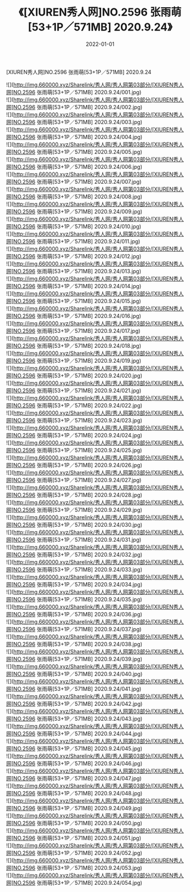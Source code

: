 ﻿---
layout: post
title:  《[XIUREN秀人网]NO.2596 张雨萌[53+1P／571MB] 2020.9.24》
date:   2022-01-01
img: http://img.660000.xyz/Sharelink/秀人网/秀人网第03部分/[XIUREN秀人网]NO.2596 张雨萌[53+1P／571MB] 2020.9.24/000.jpg
categories: [美女, 清纯, 唯美]
---

[XIUREN秀人网]NO.2596 张雨萌[53+1P／571MB] 2020.9.24

 ![](http://img.660000.xyz/Sharelink/秀人网/秀人网第03部分/[XIUREN秀人网]NO.2596 张雨萌[53+1P／571MB] 2020.9.24/001.jpg) <br>![](http://img.660000.xyz/Sharelink/秀人网/秀人网第03部分/[XIUREN秀人网]NO.2596 张雨萌[53+1P／571MB] 2020.9.24/002.jpg) <br>![](http://img.660000.xyz/Sharelink/秀人网/秀人网第03部分/[XIUREN秀人网]NO.2596 张雨萌[53+1P／571MB] 2020.9.24/003.jpg) <br>![](http://img.660000.xyz/Sharelink/秀人网/秀人网第03部分/[XIUREN秀人网]NO.2596 张雨萌[53+1P／571MB] 2020.9.24/004.jpg) <br>![](http://img.660000.xyz/Sharelink/秀人网/秀人网第03部分/[XIUREN秀人网]NO.2596 张雨萌[53+1P／571MB] 2020.9.24/005.jpg) <br>![](http://img.660000.xyz/Sharelink/秀人网/秀人网第03部分/[XIUREN秀人网]NO.2596 张雨萌[53+1P／571MB] 2020.9.24/006.jpg) <br>![](http://img.660000.xyz/Sharelink/秀人网/秀人网第03部分/[XIUREN秀人网]NO.2596 张雨萌[53+1P／571MB] 2020.9.24/007.jpg) <br>![](http://img.660000.xyz/Sharelink/秀人网/秀人网第03部分/[XIUREN秀人网]NO.2596 张雨萌[53+1P／571MB] 2020.9.24/008.jpg) <br>![](http://img.660000.xyz/Sharelink/秀人网/秀人网第03部分/[XIUREN秀人网]NO.2596 张雨萌[53+1P／571MB] 2020.9.24/009.jpg) <br>![](http://img.660000.xyz/Sharelink/秀人网/秀人网第03部分/[XIUREN秀人网]NO.2596 张雨萌[53+1P／571MB] 2020.9.24/010.jpg) <br>![](http://img.660000.xyz/Sharelink/秀人网/秀人网第03部分/[XIUREN秀人网]NO.2596 张雨萌[53+1P／571MB] 2020.9.24/011.jpg) <br>![](http://img.660000.xyz/Sharelink/秀人网/秀人网第03部分/[XIUREN秀人网]NO.2596 张雨萌[53+1P／571MB] 2020.9.24/012.jpg) <br>![](http://img.660000.xyz/Sharelink/秀人网/秀人网第03部分/[XIUREN秀人网]NO.2596 张雨萌[53+1P／571MB] 2020.9.24/013.jpg) <br>![](http://img.660000.xyz/Sharelink/秀人网/秀人网第03部分/[XIUREN秀人网]NO.2596 张雨萌[53+1P／571MB] 2020.9.24/014.jpg) <br>![](http://img.660000.xyz/Sharelink/秀人网/秀人网第03部分/[XIUREN秀人网]NO.2596 张雨萌[53+1P／571MB] 2020.9.24/015.jpg) <br>![](http://img.660000.xyz/Sharelink/秀人网/秀人网第03部分/[XIUREN秀人网]NO.2596 张雨萌[53+1P／571MB] 2020.9.24/016.jpg) <br>![](http://img.660000.xyz/Sharelink/秀人网/秀人网第03部分/[XIUREN秀人网]NO.2596 张雨萌[53+1P／571MB] 2020.9.24/017.jpg) <br>![](http://img.660000.xyz/Sharelink/秀人网/秀人网第03部分/[XIUREN秀人网]NO.2596 张雨萌[53+1P／571MB] 2020.9.24/018.jpg) <br>![](http://img.660000.xyz/Sharelink/秀人网/秀人网第03部分/[XIUREN秀人网]NO.2596 张雨萌[53+1P／571MB] 2020.9.24/019.jpg) <br>![](http://img.660000.xyz/Sharelink/秀人网/秀人网第03部分/[XIUREN秀人网]NO.2596 张雨萌[53+1P／571MB] 2020.9.24/020.jpg) <br>![](http://img.660000.xyz/Sharelink/秀人网/秀人网第03部分/[XIUREN秀人网]NO.2596 张雨萌[53+1P／571MB] 2020.9.24/021.jpg) <br>![](http://img.660000.xyz/Sharelink/秀人网/秀人网第03部分/[XIUREN秀人网]NO.2596 张雨萌[53+1P／571MB] 2020.9.24/022.jpg) <br>![](http://img.660000.xyz/Sharelink/秀人网/秀人网第03部分/[XIUREN秀人网]NO.2596 张雨萌[53+1P／571MB] 2020.9.24/023.jpg) <br>![](http://img.660000.xyz/Sharelink/秀人网/秀人网第03部分/[XIUREN秀人网]NO.2596 张雨萌[53+1P／571MB] 2020.9.24/024.jpg) <br>![](http://img.660000.xyz/Sharelink/秀人网/秀人网第03部分/[XIUREN秀人网]NO.2596 张雨萌[53+1P／571MB] 2020.9.24/025.jpg) <br>![](http://img.660000.xyz/Sharelink/秀人网/秀人网第03部分/[XIUREN秀人网]NO.2596 张雨萌[53+1P／571MB] 2020.9.24/026.jpg) <br>![](http://img.660000.xyz/Sharelink/秀人网/秀人网第03部分/[XIUREN秀人网]NO.2596 张雨萌[53+1P／571MB] 2020.9.24/027.jpg) <br>![](http://img.660000.xyz/Sharelink/秀人网/秀人网第03部分/[XIUREN秀人网]NO.2596 张雨萌[53+1P／571MB] 2020.9.24/028.jpg) <br>![](http://img.660000.xyz/Sharelink/秀人网/秀人网第03部分/[XIUREN秀人网]NO.2596 张雨萌[53+1P／571MB] 2020.9.24/029.jpg) <br>![](http://img.660000.xyz/Sharelink/秀人网/秀人网第03部分/[XIUREN秀人网]NO.2596 张雨萌[53+1P／571MB] 2020.9.24/030.jpg) <br>![](http://img.660000.xyz/Sharelink/秀人网/秀人网第03部分/[XIUREN秀人网]NO.2596 张雨萌[53+1P／571MB] 2020.9.24/031.jpg) <br>![](http://img.660000.xyz/Sharelink/秀人网/秀人网第03部分/[XIUREN秀人网]NO.2596 张雨萌[53+1P／571MB] 2020.9.24/032.jpg) <br>![](http://img.660000.xyz/Sharelink/秀人网/秀人网第03部分/[XIUREN秀人网]NO.2596 张雨萌[53+1P／571MB] 2020.9.24/033.jpg) <br>![](http://img.660000.xyz/Sharelink/秀人网/秀人网第03部分/[XIUREN秀人网]NO.2596 张雨萌[53+1P／571MB] 2020.9.24/034.jpg) <br>![](http://img.660000.xyz/Sharelink/秀人网/秀人网第03部分/[XIUREN秀人网]NO.2596 张雨萌[53+1P／571MB] 2020.9.24/035.jpg) <br>![](http://img.660000.xyz/Sharelink/秀人网/秀人网第03部分/[XIUREN秀人网]NO.2596 张雨萌[53+1P／571MB] 2020.9.24/036.jpg) <br>![](http://img.660000.xyz/Sharelink/秀人网/秀人网第03部分/[XIUREN秀人网]NO.2596 张雨萌[53+1P／571MB] 2020.9.24/037.jpg) <br>![](http://img.660000.xyz/Sharelink/秀人网/秀人网第03部分/[XIUREN秀人网]NO.2596 张雨萌[53+1P／571MB] 2020.9.24/038.jpg) <br>![](http://img.660000.xyz/Sharelink/秀人网/秀人网第03部分/[XIUREN秀人网]NO.2596 张雨萌[53+1P／571MB] 2020.9.24/039.jpg) <br>![](http://img.660000.xyz/Sharelink/秀人网/秀人网第03部分/[XIUREN秀人网]NO.2596 张雨萌[53+1P／571MB] 2020.9.24/040.jpg) <br>![](http://img.660000.xyz/Sharelink/秀人网/秀人网第03部分/[XIUREN秀人网]NO.2596 张雨萌[53+1P／571MB] 2020.9.24/041.jpg) <br>![](http://img.660000.xyz/Sharelink/秀人网/秀人网第03部分/[XIUREN秀人网]NO.2596 张雨萌[53+1P／571MB] 2020.9.24/042.jpg) <br>![](http://img.660000.xyz/Sharelink/秀人网/秀人网第03部分/[XIUREN秀人网]NO.2596 张雨萌[53+1P／571MB] 2020.9.24/043.jpg) <br>![](http://img.660000.xyz/Sharelink/秀人网/秀人网第03部分/[XIUREN秀人网]NO.2596 张雨萌[53+1P／571MB] 2020.9.24/044.jpg) <br>![](http://img.660000.xyz/Sharelink/秀人网/秀人网第03部分/[XIUREN秀人网]NO.2596 张雨萌[53+1P／571MB] 2020.9.24/045.jpg) <br>![](http://img.660000.xyz/Sharelink/秀人网/秀人网第03部分/[XIUREN秀人网]NO.2596 张雨萌[53+1P／571MB] 2020.9.24/046.jpg) <br>![](http://img.660000.xyz/Sharelink/秀人网/秀人网第03部分/[XIUREN秀人网]NO.2596 张雨萌[53+1P／571MB] 2020.9.24/047.jpg) <br>![](http://img.660000.xyz/Sharelink/秀人网/秀人网第03部分/[XIUREN秀人网]NO.2596 张雨萌[53+1P／571MB] 2020.9.24/048.jpg) <br>![](http://img.660000.xyz/Sharelink/秀人网/秀人网第03部分/[XIUREN秀人网]NO.2596 张雨萌[53+1P／571MB] 2020.9.24/049.jpg) <br>![](http://img.660000.xyz/Sharelink/秀人网/秀人网第03部分/[XIUREN秀人网]NO.2596 张雨萌[53+1P／571MB] 2020.9.24/050.jpg) <br>![](http://img.660000.xyz/Sharelink/秀人网/秀人网第03部分/[XIUREN秀人网]NO.2596 张雨萌[53+1P／571MB] 2020.9.24/051.jpg) <br>![](http://img.660000.xyz/Sharelink/秀人网/秀人网第03部分/[XIUREN秀人网]NO.2596 张雨萌[53+1P／571MB] 2020.9.24/052.jpg) <br>![](http://img.660000.xyz/Sharelink/秀人网/秀人网第03部分/[XIUREN秀人网]NO.2596 张雨萌[53+1P／571MB] 2020.9.24/053.jpg) <br>![](http://img.660000.xyz/Sharelink/秀人网/秀人网第03部分/[XIUREN秀人网]NO.2596 张雨萌[53+1P／571MB] 2020.9.24/054.jpg) <br>
